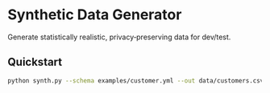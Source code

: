 # Synthetic Data Generator


Generate statistically realistic, privacy‑preserving data for dev/test.


## Quickstart
```bash
python synth.py --schema examples/customer.yml --out data/customers.csv --rows 10000